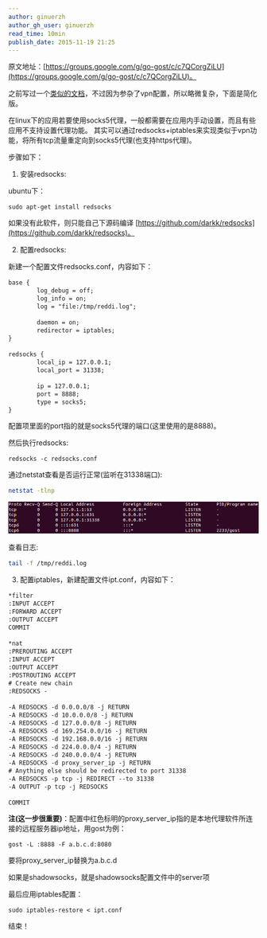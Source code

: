 ```yaml
---
author: ginuerzh
author_gh_user: ginuerzh
read_time: 10min
publish_date: 2015-11-19 21:25
---
```


原文地址：[https://groups.google.com/g/go-gost/c/c7QCorgZiLU](https://groups.google.com/g/go-gost/c/c7QCorgZiLU)。

之前写过一个[类似的文档](../2015/redirect.md)，不过因为参杂了vpn配置，所以略微复杂，下面是简化版。

在linux下的应用若要使用socks5代理，一般都需要在应用内手动设置，而且有些应用不支持设置代理功能。
其实可以通过redsocks+iptables来实现类似于vpn功能，将所有tcp流量重定向到socks5代理(也支持https代理)。

步骤如下：

1. 安装redsocks:

ubuntu下：
```
sudo apt-get install redsocks
```

如果没有此软件，则只能自己下源码编译 [https://github.com/darkk/redsocks](https://github.com/darkk/redsocks)。


2. 配置redsocks:

新建一个配置文件redsocks.conf，内容如下：

```
base {
        log_debug = off;
        log_info = on;
        log = "file:/tmp/reddi.log";

        daemon = on;
        redirector = iptables;
}

redsocks {
        local_ip = 127.0.0.1;
        local_port = 31338;

        ip = 127.0.0.1;
        port = 8888;
        type = socks5;
}
```

配置项里面的port指的就是socks5代理的端口(这里使用的是8888)。

然后执行redsocks:

```
redsocks -c redsocks.conf
```


通过netstat查看是否运行正常(监听在31338端口):

```bash
netstat -tlnp
```

![netstat](../images/redsocks.png)

查看日志:

```bash
tail -f /tmp/reddi.log
```

3. 配置iptables，新建配置文件ipt.conf，内容如下：

```
*filter
:INPUT ACCEPT
:FORWARD ACCEPT
:OUTPUT ACCEPT
COMMIT

*nat
:PREROUTING ACCEPT
:INPUT ACCEPT
:OUTPUT ACCEPT
:POSTROUTING ACCEPT
# Create new chain
:REDSOCKS - 

-A REDSOCKS -d 0.0.0.0/8 -j RETURN
-A REDSOCKS -d 10.0.0.0/8 -j RETURN
-A REDSOCKS -d 127.0.0.0/8 -j RETURN
-A REDSOCKS -d 169.254.0.0/16 -j RETURN
-A REDSOCKS -d 192.168.0.0/16 -j RETURN
-A REDSOCKS -d 224.0.0.0/4 -j RETURN
-A REDSOCKS -d 240.0.0.0/4 -j RETURN
-A REDSOCKS -d proxy_server_ip -j RETURN
# Anything else should be redirected to port 31338
-A REDSOCKS -p tcp -j REDIRECT --to 31338
-A OUTPUT -p tcp -j REDSOCKS

COMMIT
```

**注(这一步很重要)**：配置中红色标明的proxy_server_ip指的是本地代理软件所连接的远程服务器ip地址，用gost为例：

```
gost -L :8888 -F a.b.c.d:8080
```

要将proxy_server_ip替换为a.b.c.d

如果是shadowsocks，就是shadowsocks配置文件中的server项

最后应用iptables配置：

```
sudo iptables-restore < ipt.conf
```

结束！